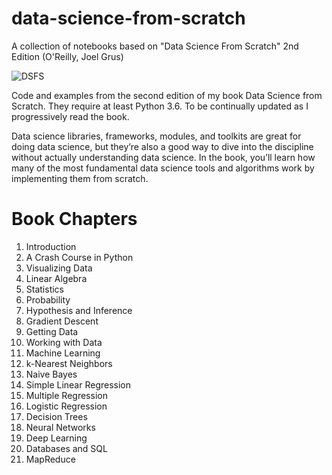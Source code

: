 # data-science-from-scratch
A collection of notebooks based on "Data Science From Scratch" 2nd Edition (O'Reilly, Joel Grus)

![DSFS](https://user-images.githubusercontent.com/14905480/76091893-7ee49500-5fcf-11ea-980f-21acf71f6f1a.jpg)

Code and examples from the second edition of my book Data Science from Scratch. They require at least Python 3.6. To be continually updated as I progressively read the book.

Data science libraries, frameworks, modules, and toolkits are great for doing data science, but they’re also a good way to dive into the discipline without actually understanding data science. In the book, you’ll learn how many of the most fundamental data science tools and algorithms work by implementing them from scratch.

# Book Chapters
1. Introduction
2. A Crash Course in Python
3. Visualizing Data
4. Linear Algebra
5. Statistics
6. Probability
7. Hypothesis and Inference
8. Gradient Descent
9. Getting Data
10. Working with Data
11. Machine Learning
12. k-Nearest Neighbors
13. Naive Bayes
14. Simple Linear Regression
15. Multiple Regression
16. Logistic Regression
17. Decision Trees
18. Neural Networks
19. Deep Learning
24. Databases and SQL
25. MapReduce
